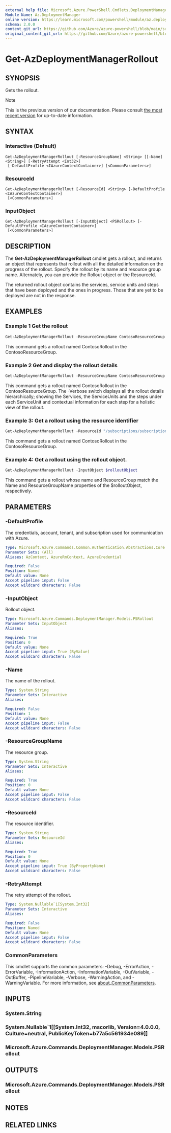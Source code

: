 ```yaml
---
external help file: Microsoft.Azure.PowerShell.Cmdlets.DeploymentManager.dll-Help.xml
Module Name: Az.DeploymentManager
online version: https://learn.microsoft.com/powershell/module/az.deploymentmanager/get-azdeploymentmanagerrollout
schema: 2.0.0
content_git_url: https://github.com/Azure/azure-powershell/blob/main/src/DeploymentManager/DeploymentManager/help/Get-AzDeploymentManagerRollout.md
original_content_git_url: https://github.com/Azure/azure-powershell/blob/main/src/DeploymentManager/DeploymentManager/help/Get-AzDeploymentManagerRollout.md
---
```


# Get-AzDeploymentManagerRollout

## SYNOPSIS
Gets the rollout.

> [!NOTE]
>This is the previous version of our documentation. Please consult [the most recent version](/powershell/module/az.deploymentmanager/get-azdeploymentmanagerrollout) for up-to-date information.

## SYNTAX

### Interactive (Default)
```
Get-AzDeploymentManagerRollout [-ResourceGroupName] <String> [[-Name] <String>] [-RetryAttempt <Int32>]
 [-DefaultProfile <IAzureContextContainer>] [<CommonParameters>]
```

### ResourceId
```
Get-AzDeploymentManagerRollout [-ResourceId] <String> [-DefaultProfile <IAzureContextContainer>]
 [<CommonParameters>]
```

### InputObject
```
Get-AzDeploymentManagerRollout [-InputObject] <PSRollout> [-DefaultProfile <IAzureContextContainer>]
 [<CommonParameters>]
```

## DESCRIPTION
The **Get-AzDeploymentManagerRollout** cmdlet gets a rollout, and returns an object that represents that rollout with all the detailed information on the progress of the rollout.
Specify the rollout by its name and resource group name. Alternately, you can provide the Rollout object or the ResourceId.

The returned rollout object contains the services, service units and steps that have been deployed and the ones in progress. Those that are yet to be deployed are not in the response.

## EXAMPLES

### Example 1 Get the rollout
```powershell
Get-AzDeploymentManagerRollout -ResourceGroupName ContosoResourceGroup -Name ContosoRollout
```

This command gets a rollout named ContosoRollout in the ContosoResourceGroup. 

### Example 2 Get and display the rollout details
```powershell
Get-AzDeploymentManagerRollout -ResourceGroupName ContosoResourceGroup -Name ContosoRollout -Verbose
```

This command gets a rollout named ContosoRollout in the ContosoResourceGroup. 
The -Verbose switch displays all the rollout details hierarchically; showing the Services, the ServiceUnits and the steps under each ServiceUnit and contextual information for each step for a holistic view of the rollout.

### Example 3: Get a rollout using the resource identifier
```powershell
Get-AzDeploymentManagerRollout -ResourceId "/subscriptions/subscriptionId/resourcegroups/ContosoResourceGroup/providers/Microsoft.DeploymentManager/rollouts/ContosoRollout"
```

This command gets a rollout named ContosoRollout in the ContosoResourceGroup.

### Example 4: Get a rollout using the rollout object.
```powershell
Get-AzDeploymentManagerRollout -InputObject $rolloutObject
```

This command gets a rollout whose name and ResourceGroup match the Name and ResourceGroupName properties of the $rolloutObject, respectively.

## PARAMETERS

### -DefaultProfile
The credentials, account, tenant, and subscription used for communication with Azure.

```yaml
Type: Microsoft.Azure.Commands.Common.Authentication.Abstractions.Core.IAzureContextContainer
Parameter Sets: (All)
Aliases: AzContext, AzureRmContext, AzureCredential

Required: False
Position: Named
Default value: None
Accept pipeline input: False
Accept wildcard characters: False
```

### -InputObject
Rollout object.

```yaml
Type: Microsoft.Azure.Commands.DeploymentManager.Models.PSRollout
Parameter Sets: InputObject
Aliases:

Required: True
Position: 0
Default value: None
Accept pipeline input: True (ByValue)
Accept wildcard characters: False
```

### -Name
The name of the rollout.

```yaml
Type: System.String
Parameter Sets: Interactive
Aliases:

Required: False
Position: 1
Default value: None
Accept pipeline input: False
Accept wildcard characters: False
```

### -ResourceGroupName
The resource group.

```yaml
Type: System.String
Parameter Sets: Interactive
Aliases:

Required: True
Position: 0
Default value: None
Accept pipeline input: False
Accept wildcard characters: False
```

### -ResourceId
The resource identifier.

```yaml
Type: System.String
Parameter Sets: ResourceId
Aliases:

Required: True
Position: 0
Default value: None
Accept pipeline input: True (ByPropertyName)
Accept wildcard characters: False
```

### -RetryAttempt
The retry attempt of the rollout.

```yaml
Type: System.Nullable`1[System.Int32]
Parameter Sets: Interactive
Aliases:

Required: False
Position: Named
Default value: None
Accept pipeline input: False
Accept wildcard characters: False
```

### CommonParameters
This cmdlet supports the common parameters: -Debug, -ErrorAction, -ErrorVariable, -InformationAction, -InformationVariable, -OutVariable, -OutBuffer, -PipelineVariable, -Verbose, -WarningAction, and -WarningVariable. For more information, see [about_CommonParameters](http://go.microsoft.com/fwlink/?LinkID=113216).

## INPUTS

### System.String

### System.Nullable`1[[System.Int32, mscorlib, Version=4.0.0.0, Culture=neutral, PublicKeyToken=b77a5c561934e089]]

### Microsoft.Azure.Commands.DeploymentManager.Models.PSRollout

## OUTPUTS

### Microsoft.Azure.Commands.DeploymentManager.Models.PSRollout

## NOTES

## RELATED LINKS
